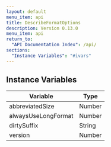 ```yaml
---
layout: default
menu_item: api
title: DescribeFormatOptions
description: Version 0.13.0
menu_item: api
return_to:
  "API Documentation Index": /api/
sections:
  "Instance Variables": "#ivars"
---
```


## <a name="ivars"></a>Instance Variables

| Variable | Type |
| --- | --- |
| <a name="abbreviatedSize"></a>abbreviatedSize | Number |
| <a name="alwaysUseLongFormat"></a>alwaysUseLongFormat | Number |
| <a name="dirtySuffix"></a>dirtySuffix | String |
| <a name="version"></a>version | Number |

